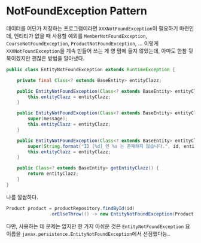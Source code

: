 # NotFoundException Pattern

데이터를 어딘가 저장하는 프로그램이라면 `XXXNotFoundException`이 필요하기 마련인데, 엔티티가 없을 때 사용할 예외를 `MemberNotFoundException`, `CourseNotFoundException`, `ProductNotFoundException`, ... 이렇게 `XXXNotFoundException`을 계속 만들어 쓰는 게 영 맘에 들지 않았는데, 아마도 한참 뒷북이겠지만 괜찮은 방법을 알아냈다.

```java
public class EntityNotFoundException extends RuntimeException {

    private final Class<? extends BaseEntity> entityClazz;

    public EntityNotFoundException(Class<? extends BaseEntity> entityClazz) {
        this.entityClazz = entityClazz;
    }

    public EntityNotFoundException(Class<? extends BaseEntity> entityClazz, String message) {
        super(message);
        this.entityClazz = entityClazz;
    }

    public EntityNotFoundException(Class<? extends BaseEntity> entityClazz, Long id) {
        super(String.format("ID [%d] 인 %s 는 존재하지 않습니다.", id, entityClazz.getSimpleName()));
        this.entityClazz = entityClazz;
    }

    public Class<? extends BaseEntity> getEntityClazz() {
        return entityClazz;
    }
}
```

나름 깔쌈하다.

```java
Product product = productRepository.findById(id)
                .orElseThrow(() -> new EntityNotFoundException(Product.class, id));
```

다만, 사용하는 데 문제는 없지만 한 가지 아쉬운 것은 `EntityNotFoundException` 요 이름을 `javax.persistence.EntityNotFoundException`에서 선점했다능..
